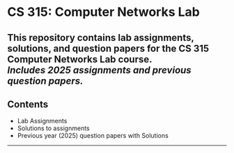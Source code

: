 #  CS 315: Computer Networks Lab

This repository contains lab assignments, solutions, and question papers for the **CS 315 Computer Networks Lab** course.  
*Includes 2025 assignments and previous question papers.*
---

## Contents

-  Lab Assignments
-  Solutions to assignments
-  Previous year (2025) question papers with Solutions
---
